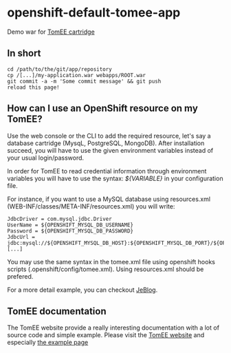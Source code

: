 openshift-default-tomee-app
===========================

Demo war for [TomEE cartridge](https://github.com/AtosWorldline/openshift-cartridge-tomee)

## In short

    cd /path/to/the/git/app/repository
    cp /[...]/my-application.war webapps/ROOT.war
    git commit -a -m 'Some commit message' && git push
    reload this page!

## How can I use an OpenShift resource on my TomEE?

Use the web console or the CLI to add the required resource, let's say a database cartridge (MysqL, PostgreSQL, MongoDB). After
installation succeed, you will have to use the given environment variables instead of your usual login/password.

In order for TomEE to read credential information through environment variables you will have to use the syntax: *${VARIABLE}*
in your configuration file.

For instance, if you want to use a MySQL database using resources.xml (WEB-INF/classes/META-INF/resources.xml) you will write:

    JdbcDriver = com.mysql.jdbc.Driver
    UserName = ${OPENSHIFT_MYSQL_DB_USERNAME}
    Password = ${OPENSHIFT_MYSQL_DB_PASSWORD}
    JdbcUrl = jdbc:mysql://${OPENSHIFT_MYSQL_DB_HOST}:${OPENSHIFT_MYSQL_DB_PORT}/${OPENSHIFT_APP_NAME}
    [...]

You may use the same syntax in the tomee.xml file using openshift hooks scripts (.openshift/config/tomee.xml).
Using resources.xml should be prefered.

For a more detail example, you can checkout [JeBlog](https://github.com/rmannibucau/JeBlog).

## TomEE documentation

The TomEE website provide a really interesting documentation with a lot of source code and simple example.
Please visit the [TomEE website](http://tomee.apache.org) and especially [the example page](http://tomee.apache.org/examples-trunk/index.html)


